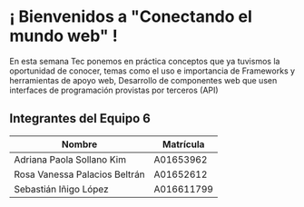 # ¡ Bienvenidos a "Conectando el mundo web" !

En esta semana Tec ponemos en práctica conceptos que ya tuvismos la oportunidad de conocer, temas como el uso e importancia de Frameworks y herramientas de apoyo web, Desarrollo de componentes web que usen interfaces de programación provistas por terceros (API)

## Integrantes del Equipo 6

| Nombre           | Matrícula    |
| ---------------- | ------------ |
| Adriana Paola Sollano Kim| A01653962|
| Rosa Vanessa Palacios Beltrán | A01652612|
| Sebastián Iñigo López | A016611799|
